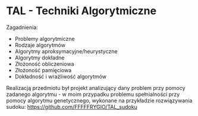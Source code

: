 # TAL - Techniki Algorytmiczne

Zagadnienia:
* Problemy algorytmiczne
* Rodzaje algorytmów
* Algorytmy aproksymacyjne/heurystyczne
* Algorytmy dokładne
* Złożoność obliczeniowa
* Złożoność pamięciowa
* Dokładność i wrażliwość algorytmów

Realizacją przedmiotu był projekt analizujący dany problem przy pomocy zadanego algorytmu - w moim przypadku problemu spełnialności przy pomocy algorytmu genetycznego, wykonane na przykładzie rozwiązywania sudoku: https://github.com/FFFFFRYGIO/TAL_sudoku
